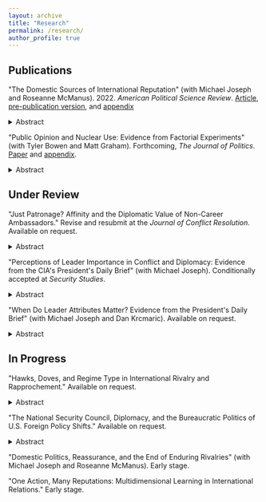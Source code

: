 ```yaml
---
layout: archive
title: "Research"
permalink: /research/
author_profile: true
---
```


Publications
---

"The Domestic Sources of International Reputation" (with Michael Joseph and Roseanne McManus). 2022. <i>American Political Science Review</i>. <a href= "https://www.cambridge.org/core/journals/american-political-science-review/article/domestic-sources-of-international-reputation/9CF02D1518EA985D8E5E80A06EB2324F">Article</a>, <a href= "https://michaelgoldfien.github.io/files/GJM_Domestic_Reputation_Main_Doc.pdf">pre-publication version</a>, and <a href= "https://michaelgoldfien.github.io/files/GJM_Domestic_Reputation_Appendix.pdf">appendix</a>

<details>
  <summary>Abstract</summary>

Existing research finds that leaders develop international reputations based on their past behavior on the international stage. We argue that leaders' domestic choices can also influence their international reputations, perhaps as much as their past foreign policy decisions do. Using formal theory and intuitive argumentation, we develop an overarching framework to predict how much any domestic choice will affect a leader's international reputation. We theorize that certain domestic choices can inform expectations about future international crisis behavior based on the extent to which (1) the costs at state are similar to those of an international crisis and (2) the domestic issue is salient relative to foreign policy. We use conjoint experiments and other evidence to show that many domestic choices have significant international reputational effects. There is some evidence that the reputational effect of certain domestic choices may equal that of fighting in a previous international crisis.
  
</details>  

"Public Opinion and Nuclear Use: Evidence from Factorial Experiments" (with Tyler Bowen and Matt Graham). Forthcoming, <i>The Journal of Politics</i>. <a href= "https://michaelgoldfien.github.io/files/BowenGoldfienGraham.pdf">Paper</a> and <a href= "https://michaelgoldfien.github.io/files/BowenGoldfienGraham_appendix.pdf">appendix</a>. 

<details>
  <summary>Abstract</summary>

  
Does the public oppose nuclear use? Survey experimental research varying either the advantages or disadvantages of nuclear use has produced a wide range of results. Yet no study has examined how the military advantages and strategic and moral disadvantages of nuclear weapons interact. We explore this interaction and uncover a pattern that unifies the literature's seemingly disparate results: the persuasive power of nuclear weapons' military advantages is conditional on their disadvantages. We demonstrate this by independently randomizing both the advantages and disadvantages of nuclear use in  (1) a 2x2 factorial version of an influential design and (2) a novel adaptation of conjoint experiments that focuses on the most plausible comparisons between nuclear and conventional strikes. Our results support a new explanation for why the public can appear rigidly opposed to nuclear strikes in some circumstances and highly permissive in others. 

</details>    
  
Under Review
---

"Just Patronage? Affinity and the Diplomatic Value of Non-Career Ambassadors." Revise and resubmit at the <i>Journal of Conflict Resolution</i>. Available on request. 

<details>
  <summary>Abstract</summary>

 Career diplomats have expertise and experience. Why, then, do U.S. presidents appoint political allies and novices to key diplomatic posts? Conventional wisdom points to patronage. Yet this explanation overlooks the benefits of a diplomat's affinity with political superiors. Inherent in delegated diplomacy is uncertainty over diplomats' ability to "deliver" on understandings reached at the negotiating table. Non-career diplomats can more credibly speak for political superiors, creating an incentive for foreign counterparts to engage in diplomacy. I formalize the tradeoff between expertise and affinity to generate predictions for optimal diplomat selection. A surprising outcome is that presidents often sacrifice professional expertise to delegate important diplomatic assignments to relative amateurs, even when such assignments have limited patronage value. I find empirical support for the argument using a dataset on U.S. ambassadorial appointments from 1981 to 2020.
  
</details> 

"Perceptions of Leader Importance in Conflict and Diplomacy: Evidence from the CIA's President's Daily Brief" (with Michael Joseph). Conditionally accepted at <i>Security Studies</i>. 

<details>
  <summary>Abstract</summary>

Are leaders perceived as important actors during conflict, or are they discounted because of domestic institutions and international structure? We exploit the recently declassified CIA President's Daily Briefs to construct a cross-national, weekly measure of how intelligence analysts perceive a foreign leader's importance. We estimate perceptions of leader importance at crisis onset, escalation, war, and war termination in over 16,000 statistical models that overcome selection and endogeneity concerns common in existing studies of leadership and conflict. Leaders are not perceived to matter equally at every stage of conflict. They are seen to matter the most during crisis negotiations when conflicts can either deescalate to peace or escalate to war. But they are not perceived to matter during war. We find leaders of heavily constrained regimes are seen as no more important at any stage of the conflict process than they are in peacetime. But leaders of moderately constrained regimes are perceived to matter for crisis escalation.  Our findings suggest that even if leaders are perceived to matter for conflict on average, domestic institutions and structure plausibly constrain leaders more at some stages of the conflict process such that leaders are seen as less important at those stages. We contribute to the quantification of historical documents by illustrating how to combine data selection, historiography, measurement and statistical modeling to draw stronger inferences. 
  
</details> 

"When Do Leader Attributes Matter? Evidence from the President's Daily Brief" (with Michael Joseph and Dan Krcmaric). Available on request.

<details>
  <summary>Abstract</summary>

A wave of recent scholarship shows that the backgrounds of political leaders shape their behavior once in office. This paper shifts the literature in a new direction by investigating the conditions under which foreign observers think a leader's background is relevant. We argue that pre-tenure biographical attributes are most informative to outsiders during leadership transitions---unique periods where the new ruler does not yet have a track record---because a leader's background provides clues about how that leader might govern. But as time passes, foreign observers quickly discount the leader's biography and instead evaluate the leader's observable behavior. We test our theory by creating a systematic daily measure of attention to foreign leader backgrounds derived from the President's Daily Brief, a novel data source of 4,991 recently declassified reports from the Central Intelligence Agency to the American president.
  
</details>  



In Progress
---

"Hawks, Doves, and Regime Type in International Rivalry and Rapprochement." Available on request.

<details>
  <summary>Abstract</summary>
Existing scholarship emphasizes hawks' advantages in making peace but is squarely focused on democratic leaders, even though most prominent international rivalries feature at least one autocracy. I argue that regime type mediates the relationship between foreign policy orientation and peace: doves should be more successful peacemakers in autocracies than democracies. In low-accountability autocracies where domestic audiences struggle to punish leaders, the credibility problem doves face in selling peace at home becomes less salient relative to doves' motivation to cooperate internationally. I demonstrate that the predicted patterns holds in a large-N set of post-World War II cases. I conclude by examining two key cases of rapprochement that demonstrate the theorized mechanisms: the U.S.-Soviet and  Egypt-Israel rivalries. The theory explains why it could take a hawk like Nixon to go to Beijing, but a dove like Gorbachev to go to Washington.   
</details>   

"The National Security Council, Diplomacy, and the Bureaucratic Politics of U.S. Foreign Policy Shifts." Available on request.

<details>
  <summary>Abstract</summary>
Why don't the diplomats make America's diplomatic breakthroughs? Presidents face two obstacles to implementing foreign policy shifts: (1) veto players and (2) coordination with foreign counterparts. I argue that the structure of America's national security institutions position the White House-based National Security Council (NSC) Staff---not the State Department and its professional diplomatic service---to overcome these obstacles. While leaders at State must contend with Congress and an entrenched bureaucracy, the NSC's sole constituent is the president. As a result, the NSC's senior staff is responsive to presidential initiatives, eludes veto players through secrecy, and credibly `speaks for' the White House abroad. I test this argument by examining a particularly consequential universe of policy shifts: diplomatic engagement with adversaries. Using a novel dataset, I show that national security advisors play an outsized role in U.S. diplomacy with rivals. Case studies of National Security Advisor Henry Kissinger's opening to China and Deputy National Security Advisor Ben Rhodes' normalization talks with Cuba demonstrate the theorized mechanism.   
</details>

"Domestic Politics, Reassurance, and the End of Enduring Rivalries" (with Michael Joseph and Roseanne McManus). Early stage.

"One Action, Many Reputations: Multidimensional Learning in International Relations." Early stage.

